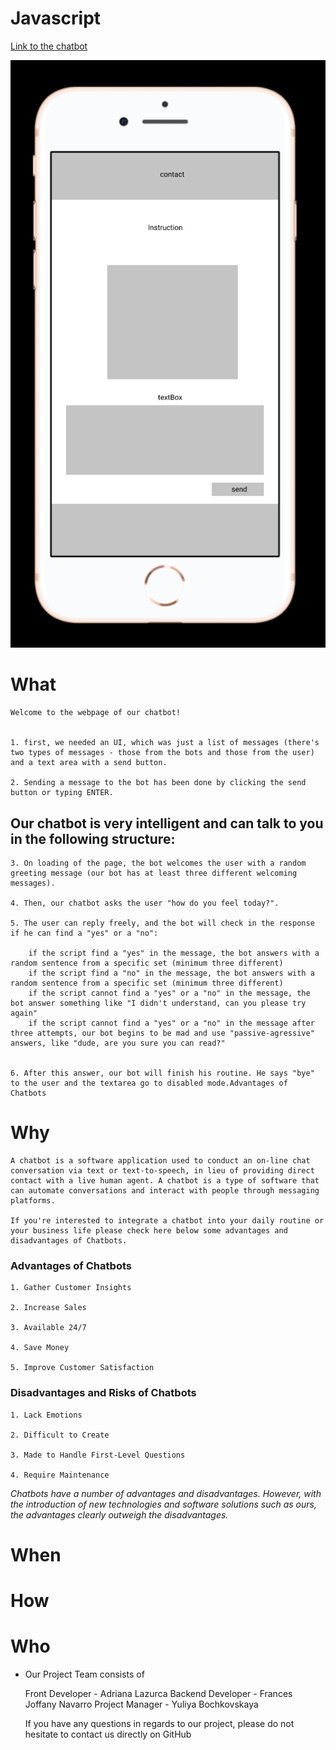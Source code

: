 # Javascript

[Link to the chatbot](https://yuliya-becode.github.io/Javascript/)

![firstDraft](pictures/1stDraft.png)

# What
    
    Welcome to the webpage of our chatbot!

   
    1. first, we needed an UI, which was just a list of messages (there's two types of messages - those from the bots and those from the user) and a text area with a send button.

    2. Sending a message to the bot has been done by clicking the send button or typing ENTER.

     
   ## Our chatbot is very intelligent and can talk to you in the following structure:

    3. On loading of the page, the bot welcomes the user with a random greeting message (our bot has at least three different welcoming messages).
    
    4. Then, our chatbot asks the user "how do you feel today?".

    5. The user can reply freely, and the bot will check in the response if he can find a "yes" or a "no": 

        if the script find a "yes" in the message, the bot answers with a random sentence from a specific set (minimum three different)
        if the script find a "no" in the message, the bot answers with a random sentence from a specific set (minimum three different)
        if the script cannot find a "yes" or a "no" in the message, the bot answer something like "I didn't understand, can you please try again"
        if the script cannot find a "yes" or a "no" in the message after three attempts, our bot begins to be mad and use "passive-agressive" answers, like "dude, are you sure you can read?" 


    6. After this answer, our bot will finish his routine. He says "bye" to the user and the textarea go to disabled mode.Advantages of Chatbots


# Why 

    A chatbot is a software application used to conduct an on-line chat conversation via text or text-to-speech, in lieu of providing direct contact with a live human agent. A chatbot is a type of software that can automate conversations and interact with people through messaging platforms.

    If you're interested to integrate a chatbot into your daily routine or your business life please check here below some advantages and disadvantages of Chatbots.

### Advantages of Chatbots

    1. Gather Customer Insights

    2. Increase Sales

    3. Available 24/7

    4. Save Money

    5. Improve Customer Satisfaction 

### Disadvantages and Risks of Chatbots

    1. Lack Emotions

    2. Difficult to Create

    3. Made to Handle First-Level Questions

    4. Require Maintenance

*Chatbots have a number of advantages and disadvantages. However, with the introduction of new technologies and software solutions such as ours, the advantages clearly outweigh the disadvantages.*

# When


# How


# Who

- Our Project Team consists of

    Front Developer - Adriana Lazurca
    Backend Developer - Frances Joffany Navarro 
    Project Manager - Yuliya Bochkovskaya

    If you have any questions in regards to our project, please do not hesitate to contact us directly on GitHub